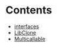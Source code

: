 

# Contents
- [interfaces](/src/utils/interfaces)
- [LibClone](LibClone.sol/library.LibClone.md)
- [Multicallable](Multicallable.sol/abstract.Multicallable.md)
